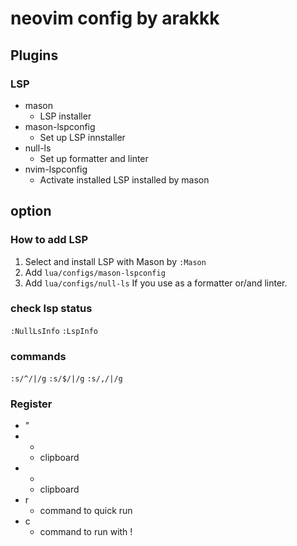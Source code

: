 # neovim config by arakkk
## Plugins

### LSP
- mason
  - LSP installer
- mason-lspconfig
  - Set up LSP innstaller
- null-ls
  - Set up formatter and linter
- nvim-lspconfig
  - Activate installed LSP installed by mason

## option
### How to add LSP
1. Select and install LSP with Mason by `:Mason`
2. Add `lua/configs/mason-lspconfig`
3. Add `lua/configs/null-ls` If you use as a formatter or/and linter.
### check lsp status
`:NullLsInfo`
`:LspInfo`

### commands
`:s/^/|/g`
`:s/$/|/g`
`:s/,/|/g`

### Register
- "
- *
  - clipboard
- +
  - clipboard
- r
  - command to quick run
- c
  - command to run with !


